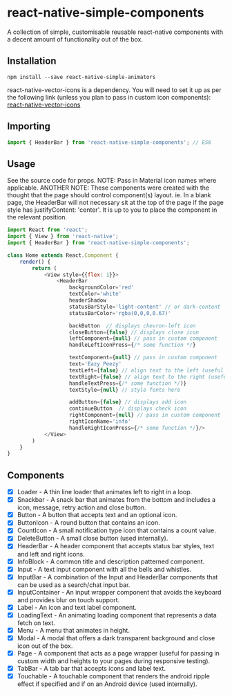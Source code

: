 # react-native-simple-components

A collection of simple, customisable reusable react-native components with a decent amount of functionality out of the box.

## Installation

```shell
npm install --save react-native-simple-animators
```

react-native-vector-icons is a dependency. You will need to set it up as per the following link (unless you plan to pass in custom icon components):
[react-native-vector-icons](https://github.com/oblador/react-native-vector-icons#installation)

## Importing

```js
import { HeaderBar } from 'react-native-simple-components'; // ES6
```

## Usage

See the source code for props.
NOTE: Pass in Material icon names where applicable.
ANOTHER NOTE: These components were created with the thought that the page should control component(s) layout. ie. In  a blank page, the HeaderBar will not necessary sit at the top of the page if the page style has justifyContent: 'center'. It is up to you to place the component in the relevant position.

```js
import React from 'react';
import { View } from 'react-native';
import { HeaderBar } from 'react-native-simple-components';

class Home extends React.Component {
    render() {
        return (
            <View style={{flex: 1}}>
                <HeaderBar 
                    backgroundColor='red' 
                    textColor='white' 
                    headerShadow
                    statusBarStyle='light-content' // or dark-content
                    statusBarColor='rgba(0,0,0,0.67)'

                    backButton  // displays chevron-left icon
                    closeButton={false} // displays close icon
                    leftComponent={null} // pass in custom component
                    handleLeftIconPress={/* some function */}

                    textComponent={null} // pass in custom component
                    text='Eazy Peezy'
                    textLeft={false} // align text to the left (useful if you don't want a left icon)
                    textRight={false} // align text to the right (useful if you don't want a right icon)
                    handleTextPress={/* some function */)}
                    textStyle={null} // style fonts here

                    addButton={false} // displays add icon
                    continueButton  // displays check icon
                    rightComponent={null} // pass in custom component
                    rightIconName='info'
                    handleRightIconPress={/* some function */}/>
            </View>
        )
    }
}

```

## Components

- [x] Loader            -   A thin line loader that animates left to right in a loop.
- [x] Snackbar          -   A snack bar that animates from the bottom and includes a icon, message, retry action and close button.
- [x] Button            -   A button that accepts text and an optional icon.
- [x] ButtonIcon        -   A round button that contains an icon.  
- [x] CountIcon         -   A small notification type icon that contains a count value.
- [x] DeleteButton      -   A small close button (used internally).
- [x] HeaderBar         -   A header component that accepts status bar styles, text and left and right icons.
- [x] InfoBlock         -   A common title and description patterned component.
- [x] Input             -   A text input component with all the bells and whistles.
- [x] InputBar          -   A combination of the Input and HeaderBar components that can be used as a search/chat input bar.
- [x] InputContainer    -   An input wrapper component that avoids the keyboard and provides blur on touch support.
- [x] Label             -   An icon and text label component.
- [x] LoadingText       -   An animating loading component that represents a data fetch on text.
- [x] Menu              -   A menu that animates in height.
- [x] Modal             -   A modal that offers a dark transparent background and close icon out of the box.
- [x] Page              -   A component that acts as a page wrapper (useful for passing in custom width and heights to your pages during responsive testing).
- [x] TabBar            -   A tab bar that accepts icons and label text.
- [x] Touchable         -   A touchable component that renders the android ripple effect if specified and if on an Android device (used internally).
